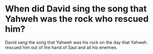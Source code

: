 # When did David sing the song that Yahweh was the rock who rescued him?

David sang the song that Yahweh was his rock on the day that Yahweh rescued him out of the hand of Saul and all his enemies.
